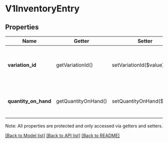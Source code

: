 # V1InventoryEntry

## Properties
Name | Getter | Setter | Type | Description | Notes
------------ | ------------- | ------------- | ------------- | ------------- | -------------
**variation_id** | getVariationId() | setVariationId($value) | **string** | The variation that the entry corresponds to. | [optional] 
**quantity_on_hand** | getQuantityOnHand() | setQuantityOnHand($value) | **float** | The current available quantity of the item variation. | [optional] 

Note: All properties are protected and only accessed via getters and setters.

[[Back to Model list]](../../README.md#documentation-for-models) [[Back to API list]](../../README.md#documentation-for-api-endpoints) [[Back to README]](../../README.md)

